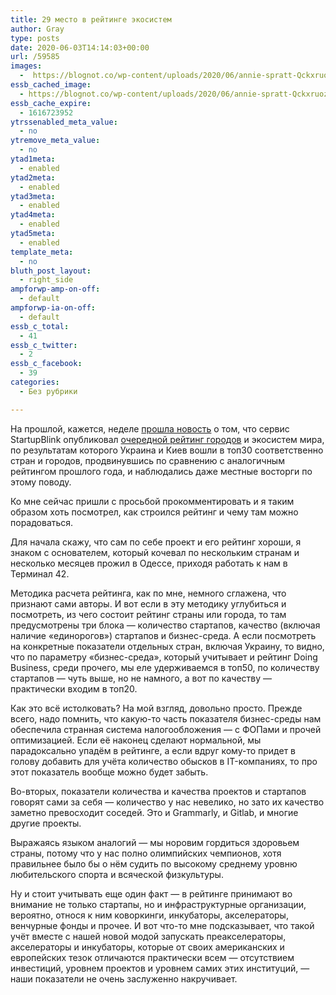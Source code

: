 ```yaml
---
title: 29 место в рейтинге экосистем
author: Gray
type: posts
date: 2020-06-03T14:14:03+00:00
url: /59585
images:
  -  https://blognot.co/wp-content/uploads/2020/06/annie-spratt-QckxruozjRg-unsplash.jpg
essb_cached_image:
  - https://blognot.co/wp-content/uploads/2020/06/annie-spratt-QckxruozjRg-unsplash.jpg
essb_cache_expire:
  - 1616723952
ytrssenabled_meta_value:
  - no
ytremove_meta_value:
  - no
ytad1meta:
  - enabled
ytad2meta:
  - enabled
ytad3meta:
  - enabled
ytad4meta:
  - enabled
ytad5meta:
  - enabled
template_meta:
  - no
bluth_post_layout:
  - right_side
ampforwp-amp-on-off:
  - default
ampforwp-ia-on-off:
  - default
essb_c_total:
  - 41
essb_c_twitter:
  - 2
essb_c_facebook:
  - 39
categories:
  - Без рубрики

---
```








На прошлой, кажется, неделе <a href="https://tech.liga.net/technology/novosti/ukraina-popala-v-top-30-stran-s-luchshimi-ekosistemami-dlya-startapov" target="_blank" rel="noreferrer noopener" title="https://tech.liga.net/technology/novosti/ukraina-popala-v-top-30-stran-s-luchshimi-ekosistemami-dlya-startapov">прошла новость</a> о том, что сервис StartupBlink опубликовал <a href="https://www.startupblink.com/" target="_blank" rel="noreferrer noopener">очередной рейтинг городов</a> и экосистем мира, по результатам которого Украина и Киев вошли в топ30 соответственно стран и городов, продвинувшись по сравнению с аналогичным рейтингом прошлого года, и наблюдались даже местные восторги по этому поводу.

Ко мне сейчас пришли с просьбой прокомментировать и я таким образом хоть посмотрел, как строился рейтинг и чему там можно порадоваться.

Для начала скажу, что сам по себе проект и его рейтинг хороши, я знаком с основателем, который кочевал по нескольким странам и несколько месяцев прожил в Одессе, приходя работать к нам в Терминал 42. 

Методика расчета рейтинга, как по мне, немного сглажена, что признают сами авторы. И вот если в эту методику углубиться и посмотреть, из чего состоит рейтинг страны или города, то там предусмотрены три блока — количество стартапов, качество (включая наличие &#171;единорогов&#187;) стартапов и бизнес-среда. А если посмотреть на конкретные показатели отдельных стран, включая Украину, то видно, что по параметру &#171;бизнес-среда&#187;, который учитывает и рейтинг Doing Business, среди прочего, мы еле удерживаемся в топ50, по количеству стартапов — чуть выше, но не намного, а вот по качеству — практически входим в топ20.

Как это всё истолковать? На мой взгляд, довольно просто. Прежде всего, надо помнить, что какую-то часть показателя бизнес-среды нам обеспечила странная система налогообложения — с ФОПами и прочей оптимизацией. Если её наконец сделают нормальной, мы парадоксально упадём в рейтинге, а если вдруг кому-то придет в голову добавить для учёта количество обысков в IT-компаниях, то про этот показатель вообще можно будет забыть.

Во-вторых, показатели количества и качества проектов и стартапов говорят сами за себя — количество у нас невелико, но зато их качество заметно превосходит соседей. Это и Grammarly, и Gitlab, и многие другие проекты. 

Выражаясь языком аналогий — мы норовим гордиться здоровьем страны, потому что у нас полно олимпийских чемпионов, хотя правильнее было бы о нём судить по высокому среднему уровню любительского спорта и всяческой физкультуры. 

Ну и стоит учитывать еще один факт — в рейтинге принимают во внимание не только стартапы, но и инфраструктурные организации, вероятно, относя к ним коворкинги, инкубаторы, акселераторы, венчурные фонды и прочее. И вот что-то мне подсказывает, что такой учёт вместе с нашей новой модой запускать преакселераторы, акселераторы и инкубаторы, которые от своих американских и европейских тезок отличаются практически всем — отсутствием инвестиций, уровнем проектов и уровнем самих этих институций, — наши показатели не очень заслуженно накручивает.